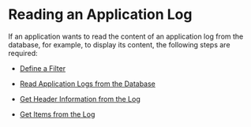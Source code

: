 <!-- loioc75fe474b16f42ca8a23df72b80b3b6d -->

# Reading an Application Log

If an application wants to read the content of an application log from the database, for example, to display its content, the following steps are required:

-   [Define a Filter](Define_a_Filter_8e17d0d.md)

-   [Read Application Logs from the Database](Read_Application_Logs_from_the_Database_4ed3b27.md)

-   [Get Header Information from the Log](Get_Header_Information_from_the_Log_9572409.md)

-   [Get Items from the Log](Get_Items_from_the_Log_c4783e6.md)


